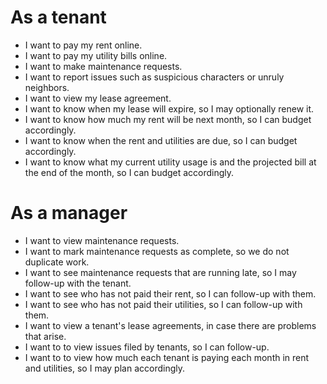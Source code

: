 # As a tenant
* I want to pay my rent online.
* I want to pay my utility bills online.
* I want to make maintenance requests.
* I want to report issues such as suspicious characters or unruly neighbors.
* I want to view my lease agreement.
* I want to know when my lease will expire, so I may optionally renew it.
* I want to know how much my rent will be next month, so I can budget accordingly.
* I want to know when the rent and utilities are due, so I can budget accordingly.
* I want to know what my current utility usage is and the projected bill at the end of the month, so I can budget accordingly.

# As a manager
* I want to view maintenance requests.
* I want to mark maintenance requests as complete, so we do not duplicate work.
* I want to see maintenance requests that are running late, so I may follow-up with the tenant.
* I want to see who has not paid their rent, so I can follow-up with them.
* I want to see who has not paid their utilities, so I can follow-up with them.
* I want to view a tenant's lease agreements, in case there are problems that arise.
* I want to to view issues filed by tenants, so I can follow-up.
* I want to to view how much each tenant is paying each month in rent and utilities, so I may plan accordingly.
